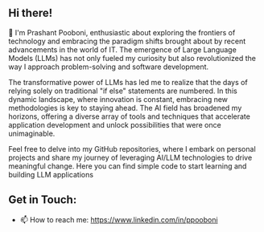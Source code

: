 ## Hi there! 
 👋 I'm Prashant Pooboni, enthusiastic about exploring the frontiers of technology and embracing the paradigm shifts brought about by recent advancements in the world of IT. The emergence of Large Language Models (LLMs) has not only fueled my curiosity but also revolutionized the way I approach problem-solving and software development.

The transformative power of LLMs has led me to realize that the days of relying solely on traditional "if else" statements are numbered. In this dynamic landscape, where innovation is constant, embracing new methodologies is key to staying ahead. The AI field has broadened my horizons, offering a diverse array of tools and techniques that accelerate application development and unlock possibilities that were once unimaginable.

Feel free to delve into my GitHub repositories, where I embark on personal projects and share my journey of leveraging AI/LLM technologies to drive meaningful change. 
Here you can find simple code to start learning and building LLM applications 

## Get in Touch:
- 📫 How to reach me: https://www.linkedin.com/in/ppooboni
  
<!--
**mailtopk/mailtopk** is a ✨ _special_ ✨ repository because its `README.md` (this file) appears on your GitHub profile.

Here are some ideas to get you started:

- 🔭 I’m currently working on ...
- 🌱 I’m currently learning ...
- 👯 I’m looking to collaborate on ...
- 🤔 I’m looking for help with ...
- 💬 Ask me about ...
- 📫 How to reach me: ...
- 😄 Pronouns: ...
- ⚡ Fun fact: ...
-->
